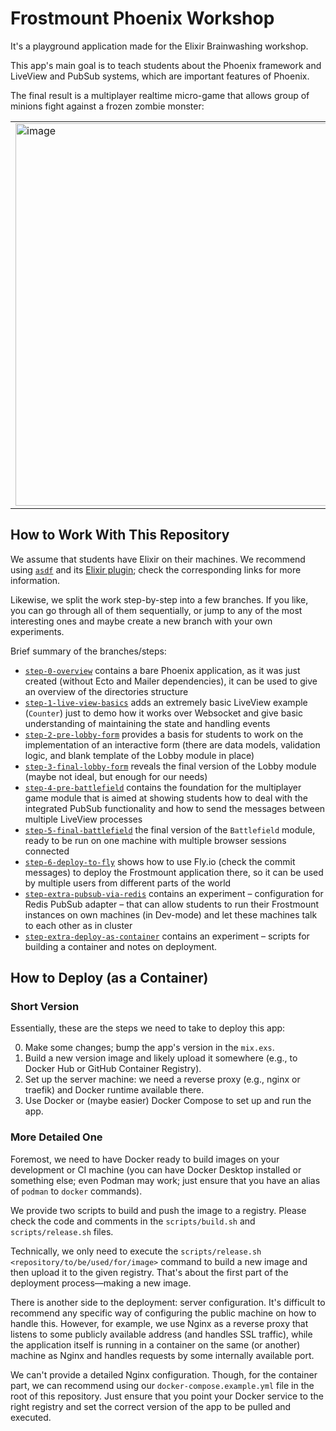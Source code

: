 # Frostmount Phoenix Workshop

It's a playground application made for the Elixir Brainwashing workshop.

This app's main goal is to teach students about the Phoenix framework and LiveView and PubSub systems, which are important features of Phoenix.

The final result is a multiplayer realtime micro-game that allows group of minions fight against a frozen zombie monster:

<table>
  <tr>
    <td><img width="612" alt="image" src="https://github.com/cr0t/frostmount/assets/113878/f6d3edc1-7775-4fa7-be46-7ef073521e07"></td>
    <td><img width="612" alt="image" src="https://github.com/cr0t/frostmount/assets/113878/3e736802-d77e-413c-83c1-d6744320d3d0"></td>
    <td><img width="612" alt="image" src="https://github.com/cr0t/frostmount/assets/113878/a2a56859-5f29-4870-b8fb-676a8a4f4a8e"></td>
  </tr>
</table>

## How to Work With This Repository

We assume that students have Elixir on their machines. We recommend using [`asdf`](https://asdf-vm.com/) and its [Elixir plugin](https://github.com/asdf-vm/asdf-elixir); check the corresponding links for more information.

Likewise, we split the work step-by-step into a few branches. If you like, you can go through all of them sequentially, or jump to any of the most interesting ones and maybe create a new branch with your own experiments.

Brief summary of the branches/steps:

* [`step-0-overview`](https://github.com/cr0t/frostmount/tree/step-0-overview) contains a bare Phoenix application, as it was just created (without Ecto and Mailer dependencies), it can be used to give an overview of the directories structure
* [`step-1-live-view-basics`](https://github.com/cr0t/frostmount/tree/step-1-live-view-basics) adds an extremely basic LiveView example (`Counter`) just to demo how it works over Websocket and give basic understanding of maintaining the state and handling events
* [`step-2-pre-lobby-form`](https://github.com/cr0t/frostmount/tree/step-2-pre-lobby-form) provides a basis for students to work on the implementation of an interactive form (there are data models, validation logic, and blank template of the Lobby module in place)
* [`step-3-final-lobby-form`](https://github.com/cr0t/frostmount/tree/step-3-final-lobby-form) reveals the final version of the Lobby module (maybe not ideal, but enough for our needs)
* [`step-4-pre-battlefield`](https://github.com/cr0t/frostmount/tree/step-4-pre-battlefield) contains the foundation for the multiplayer game module that is aimed at showing students how to deal with the integrated PubSub functionality and how to send the messages between multiple LiveView processes
* [`step-5-final-battlefield`](https://github.com/cr0t/frostmount/tree/step-5-final-battlefield) the final version of the `Battlefield` module, ready to be run on one machine with multiple browser sessions connected
* [`step-6-deploy-to-fly`](https://github.com/cr0t/frostmount/tree/step-6-deploy-to-fly) shows how to use Fly.io (check the commit messages) to deploy the Frostmount application there, so it can be used by multiple users from different parts of the world
* [`step-extra-pubsub-via-redis`](https://github.com/cr0t/frostmount/tree/step-extra-pubsub-via-redis) contains an experiment – configuration for Redis PubSub adapter – that can allow students to run their Frostmount instances on own machines (in Dev-mode) and let these machines talk to each other as in cluster
* [`step-extra-deploy-as-container`](https://github.com/cr0t/frostmount/tree/step-extra-deploy-as-container) contains an experiment – scripts for building a container and notes on deployment.

## How to Deploy (as a Container)

### Short Version

Essentially, these are the steps we need to take to deploy this app:

0. Make some changes; bump the app's version in the `mix.exs`.
1. Build a new version image and likely upload it somewhere (e.g., to Docker Hub or GitHub Container Registry).
2. Set up the server machine: we need a reverse proxy (e.g., nginx or traefik) and Docker runtime available there.
3. Use Docker or (maybe easier) Docker Compose to set up and run the app.

### More Detailed One

Foremost, we need to have Docker ready to build images on your development or CI machine (you can have Docker Desktop installed or something else; even Podman may work; just ensure that you have an alias of `podman` to `docker` commands).

We provide two scripts to build and push the image to a registry. Please check the code and comments in the `scripts/build.sh` and `scripts/release.sh` files.

Technically, we only need to execute the `scripts/release.sh <repository/to/be/used/for/image>` command to build a new image and then upload it to the given registry. That's about the first part of the deployment process—making a new image.

There is another side to the deployment: server configuration. It's difficult to recommend any specific way of configuring the public machine on how to handle this. However, for example, we use Nginx as a reverse proxy that listens to some publicly available address (and handles SSL traffic), while the application itself is running in a container on the same (or another) machine as Nginx and handles requests by some internally available port.

We can't provide a detailed Nginx configuration. Though, for the container part, we can recommend using our `docker-compose.example.yml` file in the root of this repository. Just ensure that you point your Docker service to the right registry and set the correct version of the app to be pulled and executed.
